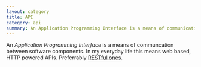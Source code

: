 ```yaml
---
layout: category
title: API
category: api
summary: An Application Programming Interface is a means of communication between software components.
---
```

An *Application Programming Interface* is a means of communcation between software components. In my everyday life this means web based, HTTP powered APIs. Preferrably [RESTful ones](/rest).
